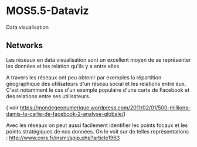 # MOS5.5-Dataviz
Data visualisation
## Networks
Les réseaux en data visualisation sont un excellent moyen de se représenter les données et les relation qu'ils y a entre elles

A travers les réseaux ont peu obtenir par exemples la répartition géographique des utilisateurs d'un réseau social et les relations entre eux.
C'est notamment le cas d'un exemple populaire d'une carte de Facebook et des relations entre ses utilisateurs.

( voir https://mondegeonumerique.wordpress.com/2011/02/01/500-millions-damis-la-carte-de-facebook-2-analyse-globale/)

Avec les réseaux on peut aussi facilement identifier les  points focaux et les points stratégiques de nos données.
On le voit sur de telles représentations : http://www.cnrs.fr/insmi/spip.php?article1963
